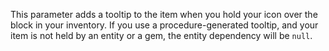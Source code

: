 This parameter adds a tooltip to the item when you hold your icon over the block in your inventory.
If you use a procedure-generated tooltip, and your item is not held by an entity or a gem, the entity dependency will be `null`.
